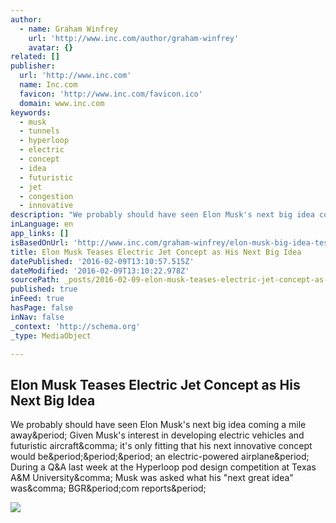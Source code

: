 ```yaml
---
author:
  - name: Graham Winfrey
    url: 'http://www.inc.com/author/graham-winfrey'
    avatar: {}
related: []
publisher:
  url: 'http://www.inc.com'
  name: Inc.com
  favicon: 'http://www.inc.com/favicon.ico'
  domain: www.inc.com
keywords:
  - musk
  - tunnels
  - hyperloop
  - electric
  - concept
  - idea
  - futuristic
  - jet
  - congestion
  - innovative
description: "We probably should have seen Elon Musk's next big idea coming a mile away. Given Musk's interest in developing electric vehicles and futuristic aircraft, it's only fitting that his next innovative concept would be... an electric-powered airplane. During a Q&A last week at the Hyperloop pod design competition at Texas A&M University, Musk was asked what his \"next great idea\" was, BGR.com reports."
inLanguage: en
app_links: []
isBasedOnUrl: 'http://www.inc.com/graham-winfrey/elon-musk-big-idea-tesla-spacex-elctric-jet.html'
title: Elon Musk Teases Electric Jet Concept as His Next Big Idea
datePublished: '2016-02-09T13:10:57.515Z'
dateModified: '2016-02-09T13:10:22.978Z'
sourcePath: _posts/2016-02-09-elon-musk-teases-electric-jet-concept-as-his-next-big-idea.md
published: true
inFeed: true
hasPage: false
inNav: false
_context: 'http://schema.org'
_type: MediaObject

---
```

<article style=""><h1>Elon Musk Teases Electric Jet Concept as His Next Big Idea</h1><p>We probably should have seen Elon Musk's next big idea coming a mile away&amp;period; Given Musk's interest in developing electric vehicles and futuristic aircraft&amp;comma; it's only fitting that his next innovative concept would be&amp;period;&amp;period;&amp;period; an electric-powered airplane&amp;period; During a Q&amp;A last week at the Hyperloop pod design competition at Texas A&amp;M University&amp;comma; Musk was asked what his "next great idea" was&amp;comma; BGR&amp;period;com reports&amp;period;</p><img src="http://images.inc.com/uploaded_files/image/970x450/getty_456967704_200014722000928069_80467.jpg" /></article>